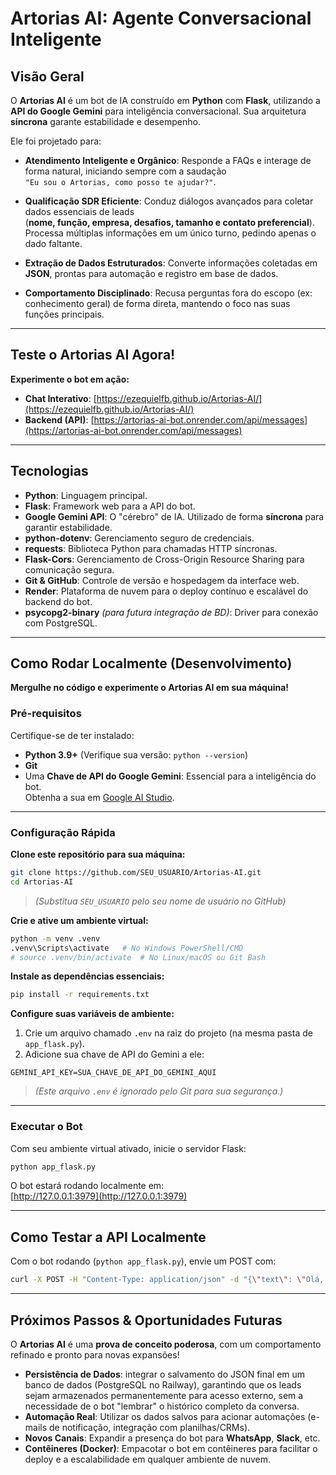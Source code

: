# Artorias AI: Agente Conversacional Inteligente

## Visão Geral

O **Artorias AI** é um bot de IA construído em **Python** com **Flask**, utilizando a **API do Google Gemini** para inteligência conversacional. Sua arquitetura **síncrona** garante estabilidade e desempenho.

Ele foi projetado para:

- **Atendimento Inteligente e Orgânico**: Responde a FAQs e interage de forma natural, iniciando sempre com a saudação  
  `"Eu sou o Artorias, como posso te ajudar?"`.

- **Qualificação SDR Eficiente**: Conduz diálogos avançados para coletar dados essenciais de leads  
  (**nome, função, empresa, desafios, tamanho e contato preferencial**).  
  Processa múltiplas informações em um único turno, pedindo apenas o dado faltante.

- **Extração de Dados Estruturados**: Converte informações coletadas em **JSON**, prontas para automação e registro em base de dados.

- **Comportamento Disciplinado**: Recusa perguntas fora do escopo (ex: conhecimento geral) de forma direta, mantendo o foco nas suas funções principais.

---

## Teste o Artorias AI Agora!

**Experimente o bot em ação:**

- **Chat Interativo**: [https://ezequielfb.github.io/Artorias-AI/](https://ezequielfb.github.io/Artorias-AI/)
- **Backend (API)**: [https://artorias-ai-bot.onrender.com/api/messages](https://artorias-ai-bot.onrender.com/api/messages)

---

## Tecnologias

- **Python**: Linguagem principal.
- **Flask**: Framework web para a API do bot.
- **Google Gemini API**: O "cérebro" de IA. Utilizado de forma **síncrona** para garantir estabilidade.
- **python-dotenv**: Gerenciamento seguro de credenciais.
- **requests**: Biblioteca Python para chamadas HTTP síncronas.
- **Flask-Cors**: Gerenciamento de Cross-Origin Resource Sharing para comunicação segura.
- **Git & GitHub**: Controle de versão e hospedagem da interface web.
- **Render**: Plataforma de nuvem para o deploy contínuo e escalável do backend do bot.
- **psycopg2-binary** *(para futura integração de BD)*: Driver para conexão com PostgreSQL.

---

## Como Rodar Localmente (Desenvolvimento)

**Mergulhe no código e experimente o Artorias AI em sua máquina!**

### Pré-requisitos

Certifique-se de ter instalado:

- **Python 3.9+** (Verifique sua versão: `python --version`)
- **Git**
- Uma **Chave de API do Google Gemini**: Essencial para a inteligência do bot.  
  Obtenha a sua em [Google AI Studio](https://makersuite.google.com/).

---

### Configuração Rápida

**Clone este repositório para sua máquina:**

```bash
git clone https://github.com/SEU_USUARIO/Artorias-AI.git
cd Artorias-AI
```

> *(Substitua `SEU_USUARIO` pelo seu nome de usuário no GitHub)*

**Crie e ative um ambiente virtual:**

```bash
python -m venv .venv
.venv\Scripts\activate   # No Windows PowerShell/CMD
# source .venv/bin/activate  # No Linux/macOS ou Git Bash
```

**Instale as dependências essenciais:**

```bash
pip install -r requirements.txt
```

**Configure suas variáveis de ambiente:**

1. Crie um arquivo chamado `.env` na raiz do projeto (na mesma pasta de `app_flask.py`).
2. Adicione sua chave de API do Gemini a ele:

```env
GEMINI_API_KEY=SUA_CHAVE_DE_API_DO_GEMINI_AQUI
```

> *(Este arquivo `.env` é ignorado pelo Git para sua segurança.)*

---

### Executar o Bot

Com seu ambiente virtual ativado, inicie o servidor Flask:

```bash
python app_flask.py
```

O bot estará rodando localmente em:  
[http://127.0.0.1:3979](http://127.0.0.1:3979)

---

## Como Testar a API Localmente

Com o bot rodando (`python app_flask.py`), envie um POST com:

```bash
curl -X POST -H "Content-Type: application/json" -d "{\"text\": \"Olá, Artorias!\"}" http://localhost:3979/api/messages
```

---

## Próximos Passos & Oportunidades Futuras

O **Artorias AI** é uma **prova de conceito poderosa**, com um comportamento refinado e pronto para novas expansões!

- **Persistência de Dados**: integrar o salvamento do JSON final em um banco de dados (PostgreSQL no Railway), garantindo que os leads sejam armazenados permanentemente para acesso externo, sem a necessidade de o bot "lembrar" o histórico completo da conversa.
- **Automação Real**: Utilizar os dados salvos para acionar automações (e-mails de notificação, integração com planilhas/CRMs).
- **Novos Canais**: Expandir a presença do bot para **WhatsApp**, **Slack**, etc.
- **Contêineres (Docker)**: Empacotar o bot em contêineres para facilitar o deploy e a escalabilidade em qualquer ambiente de nuvem.
